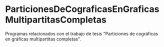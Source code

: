 # ParticionesDeCograficasEnGraficasMultipartitasCompletas
Programas relacionados con el trabajo de tesis "Particiones de cográficas en gráficas multipartitas completas".
